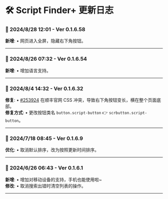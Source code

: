 # **🛠️ Script Finder+   更新日志**

### **📅 2024/8/28 12:01 - Ver 0.1.6.58**
**新增**: • 网页进入全屏，隐藏右下角按钮。

---

### **📅 2024/8/26 07:32 - Ver 0.1.6.54**
**新增**: • 增加语言支持。

---

### **📅 2024/8/4 14:32 - Ver 0.1.6.32**
**修复**: • [#253924](https://greasyfork.org/scripts/498904/discussions/253924) 在顺丰官网 CSS 冲突，导致右下角按钮变长，横在整个页面底部。  
**修复方式**: • 更改按钮类名 `button.script-button` 👉 `scrbutton.script-button`。

---

### **📅 2024/7/18 08:45 - Ver 0.1.6.9**
**优化**: • 取消默认排序，改为按照更新时间排序。

---

### **📅 2024/6/26 06:43 - Ver 0.1.6.1**
**新增**: • 增加对移动设备的支持，手机也能使用啦~  
**修改**: • 取消搜索出错时清空列表的操作。

---
